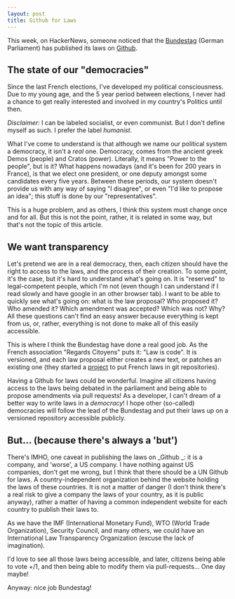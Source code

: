 ```yaml
---
layout: post
title: Github for Laws
---
```


This week, on HackerNews, someone noticed that the [Bundestag](http://www.bundestag.de) (German Parliament) has published its laws on [Github](https://github.com/bundestag).

## The state of our "democracies"

Since the last French elections, I've developed my political consciousness. Due to my young age, and the 5 year period between elections, I never had a chance to get really interested and involved in my country's Politics until then. 

*Disclaimer:* I can be labeled socialist, or even communist. But I don't define myself as such. I prefer the label _humanist_.

What I've come to understand is that although we name our political system a democracy, it isn't a *real* one. Democracy, comes from the ancient greek Demos (people) and Cratos (power). Literally, it means "Power to the people", but is it? What happens nowadays (and it's been for 200 years in France), is that we elect one president, or one deputy amongst some candidates every five years. Between these periods, our system doesn't provide us with any way of saying "I disagree", or even "I'd like to propose an idea"; this stuff is done by our "representatives".

This is a huge problem, and as others, I think this system must change once and for all. But this is not the point, rather, it is related in some way, but that's not the topic of this article.

## We want transparency

Let's pretend we are in a real democracy, then, each citizen should have the right to access to the laws, and the process of their creation. To some point, it's the case, but it's hard to understand what's going on. It is "reserved" to legal-competent people, which I'm not (even though I can understand if I read slowly and have google in an other browser tab). I want to be able to quickly see what's going on: what is the law proposal? Who proposed it? Who amended it? Which amendment was accepted? Which was not? Why? All these questions can't find an easy answer because everything is kept from us, or, rather, everything is not done to make all of this easily accessible.

This is where I think the Bundestag have done a real good job. As the French association "Regards Citoyens" puts it: "Law is code". It is versioned, and each law proposal either creates a new text, or patches an existing one (they started a [project](http://gitorious.org/law-is-code/) to put French laws in git repositories).

Having a Github for laws could be wonderful. Imagine all citizens having access to the laws being debated in the parliament and being able to propose amendments via pull requests! As a developer, I can't dream of a better way to write laws in a _democracy_! I hope other (so-called) democracies will follow the lead of the Bundestag and put their laws up on a versioned repository accessible publicly.

## But... (because there's always a 'but')

There's IMHO, one caveat in publishing the laws on _Github _: it is a company, and 'worse', a US company. I have nothing against US companies, don't get me wrong, but I think that there should be a UN Github for laws. A country-independent organization behind the website holding the laws of these countries. It is not a matter of danger (I don't think there's a real risk to give a company the laws of your country, as it is public anyway), rather a matter of having a common independent website for each country to publish their laws to.

As we have the IMF (International Monetary Fund), WTO (World Trade Organization), Security Council, and many others, we could have an International Law Transparency Organization (excuse the lack of imagination).

I'd love to see all those laws being accessible, and later, citizens being able to vote +/1, and then being able to modify them via pull-requests... One day maybe!

Anyway: nice job Bundestag!
